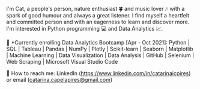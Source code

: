 I'm Cat, a people's person, nature enthusiast :four_leaf_clover: and music lover :notes: with a spark of good humour and always a great listener. I find myself a heartfelt and committed person and with an eagerness to learn and discover more. I'm interested in Python programming :computer: and Data Analytics :chart_with_upwards_trend:. 

:compass: *Currently enrolling Data Analytics Bootcamp [Apr - Oct 2021]: Python | SQL | Tableau | Pandas | NumPy | Plotly | Scikit-learn | Seaborn | Matplotlib | Machine Learning | Data Visualization | Data Analysis | GitHub | Selenium | Web Scraping | Microsoft Visual Studio Code

:postbox: How to reach me: LinkedIn (https://www.linkedin.com/in/catarinaicpires) or email (catarina.capelapires@gmail.com)
